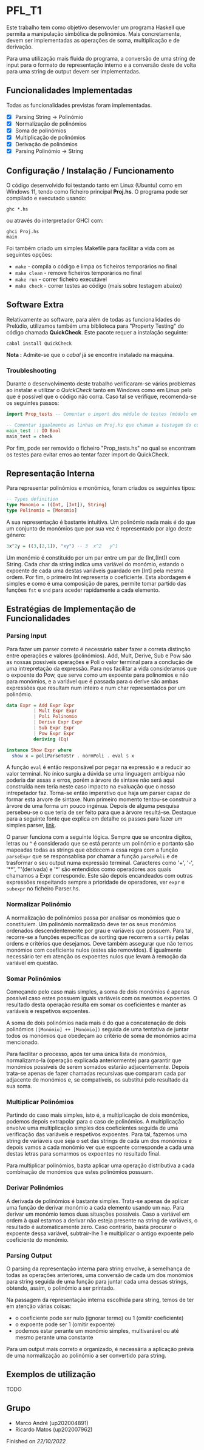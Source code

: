 # PFL_T1

Este trabalho tem como objetivo desenvovler um programa Haskell que permita a manipulação simbólica de polinómios. Mais concretamente, devem ser implementadas as operações de soma, multiplicação e de derivação.

Para uma utilização mais fluida do programa, a conversão de uma string de input para o formato de representação interno e a conversão deste de volta para uma string de output devem ser implementadas.

## Funcionalidades Implementadas

Todas as funcionalidades previstas foram implementadas.

- [x] Parsing String &rarr; Polinómio
- [x] Normalização de polinómios
- [x] Soma de polinómios
- [x] Multiplicação de polinómios
- [x] Derivação de polinómios
- [x] Parsing Polinómio &rarr; String

## Configuração / Instalação / Funcionamento

O código desenvolvido foi testando tanto em Linux (Ubuntu) como em Windows 11, tendo como ficheiro principal **Proj.hs**. O programa pode ser compilado e executado usando:

```
ghc *.hs
```

ou através do interpretador GHCI com:

```
ghci Proj.hs
main
```

Foi também criado um simples Makefile para facilitar a vida com as seguintes opções:

- `make` - compila o código e limpa os ficheiros temporários no final
- `make clean` - remove ficheiros temporários no final
- `make run` - correr ficheiro executável
- `make check` - correr testes ao código (mais sobre testagem abaixo)

## Software Extra

Relativamente ao software, para além de todas as funcionalidades do Prelúdio, utilizamos também uma biblioteca para "Property Testing" do código chamada **QuickCheck**. Este pacote requer a instalação seguinte:

```
cabal install QuickCheck
```

**Nota :** Admite-se que o *cabal* já se encontre instalado na máquina. 

### Troubleshooting

Durante o desenvolvimento deste trabalho verificaram-se vários problemas ao instalar e utilizar o *QuickCheck* tanto em Windows como em Linux pelo que é possível que o código não corra. Caso tal se verifique, recomenda-se os seguintes passos:

```Haskell
import Prop_tests -- Comentar o import dos módulo de testes (módulo em Prop_tests.hs) presente em Proj.hs

-- Comentar igualmente as linhas em Proj.hs que chamam a testagem do código 
main_test :: IO Bool
main_test = check
```

Por fim, pode ser removido o ficheiro "Prop_tests.hs" no qual se encontram os testes para evitar erros ao tentar fazer import do QuickCheck.


## Representação Interna

Para representar polinómios e monómios, foram criados os seguintes tipos:

```Haskell
-- Types definition
type Monomio = ((Int, [Int]), String)
type Polinomio = [Monomio]
```

A sua representação é bastante intuitiva. Um polinómio nada mais é do que um conjunto de monómios que por sua vez é representado por algo deste género:

```Haskell
3x^2y = ((3,[2,1]), "xy") -- 3  x^2   y^1
```

Um monómio é constituído por um par entre um par de (Int,[Int]) com String. Cada char da string indica uma variável do monómio, estando o expoente de cada uma destas variáveis guardado em [Int] pela mesma ordem. Por fim, o primeiro Int representa o coeficiente.
Esta abordagem é simples e como é uma composição de pares, permite tomar partido das funções `fst` e `snd` para aceder rapidamente a cada elemento.

## Estratégias de Implementação de Funcionalidades

### Parsing Input

Para fazer um parser correto é necessário saber fazer a correta distinção entre operações e valores (polinómios). Add, Mult, Derive, Sub e Pow são as nossas possíveis operações e Poli o valor terminal para a conclução de uma intrepretação da expressão. Para nos facilitar a vida consideramos que o expoente do Pow, que serve como um expoente para polinomios e não para monómios, e a variável  que é passada para o derive são ambas expressões que resultam num inteiro e num char representados por um polinómio. 

```Haskell
data Expr = Add Expr Expr
          | Mult Expr Expr
          | Poli Polinomio
          | Derive Expr Expr
          | Sub Expr Expr
          | Pow Expr Expr
          deriving (Eq)

instance Show Expr where
  show x = poliParseToStr . normPoli . eval $ x
```

A função `eval` é então responsável por pegar na expressão e a reducir ao valor terminal. No ínico surgiu a dúvida se uma linguagem ambígua não poderia dar assas a erros, porém a àrvore de sintaxe não será aqui construída nem teria neste caso impacto na evaluação que o nosso intrepetador faz. 
Torna-se então imperativo que haja um parser capaz de formar esta àrvore de sintaxe. Num primeiro momento tentou-se construir a àrvore de uma forma um pouco ingénua. Depois de alguma pesquisa persebeu-se o que teria de ser feito para que a àrvore resultá-se. Destaque para a seguinte fonte que explica em detalhe os passos para fazer um simples parser, [link](https://oliverbalfour.github.io/haskell/2020/08/09/parsing-arithmetic-with-monads.html).

O parser funciona com a seguinte lógica. Sempre que se encontra digitos, letras ou ^ é considerado que se está perante um polinómio e portanto são mapeadas todas as strings que obdecem a essa regra com a função `parseExpr` que se responsablisa por chamar a função `parsePoli` e de trasformar o seu output numa expressão terminal. Caracteres como '+', '-', '**', '''(derivada) e '*' são entendidos como operadores aos quais chamamos a Expr corresponde. Este são depois encandeados com outras expressões respeitando sempre a prioridade de operadores, ver `expr` e `subexpr` no ficheiro Parser.hs. 



### Normalizar Polinómio

A normalização de polinómios passa por analisar os monómios que o constituiem. Um polinómio normalizado deve ter os seus monómios ordenados descendentemente por grau e variáveis que possuem.
Para tal, recorre-se a funções específicas de sorting que recorrem a `sortBy` pelas ordens e critérios que desejamos.
Deve também assegurar que não temos monómios com coeficiente nulos (estes são removidos). É igualmente necessário ter em atenção os expoentes nulos que levam à remoção da variável em questão.

### Somar Polinómios

Começando pelo caso mais simples, a soma de dois monómios é apenas possível caso estes possuem iguais variáveis com os mesmos expoentes. O resultado desta operação resulta em somar os coeficientes e manter as variáveis e respetivos expoentes.

A soma de dois polinómios nada mais é do que a concatenação de dois polinómios `([Monómio] ++ [Monómio])` seguida de uma tentativa de juntar todos os monómios que obedeçam ao critério de soma de monómios acima mencionado.

Para facilitar o processo, após ter uma única lista de monómios, normalizamo-la (operação explicada anteriormente) para garantir que monómios possíveis de serem somados estarão adjacentemente. Depois trata-se apenas de fazer chamadas recursivas que comparam cada par adjacente de monómios e, se compatíveis, os substitui pelo resultado da sua soma.

### Multiplicar Polinómios

Partindo do caso mais simples, isto é, a multiplicação de dois monómios, podemos depois extrapolar para o caso de polinómios.
A multiplicação envolve uma multiplicação simples dos coeficientes seguida de uma verificação das variáveis e respetivos expoentes.
Para tal, fazemos uma string de variáveis que seja o set das strings de cada um dos monómios e depois vamos a cada monómio ver que expoente corresponde a cada uma destas letras para somarmos os expoentes no resultado final.

Para multiplicar polinómios, basta aplicar uma operação distributiva a cada combinação de monómios que estes polinómios possuam.

### Derivar Polinómios

A derivada de polinómios é bastante simples. Trata-se apenas de aplicar uma função de derivar monómio a cada elemento usando um `map`.
Para derivar um monómio temos duas situações possíveis. Caso a variável em ordem à qual estamos a derivar não esteja presente na string de variáveis, o resultado é automaticamente zero.
Caso contrário, basta procurar o expoente dessa variável, subtrair-lhe 1 e multiplicar o antigo expoente pelo coeficiente do monómio.

### Parsing Output

O parsing da representação interna para string envolve, à semelhança de todas as operações anteriores, uma conversão de cada um dos monómios para string seguida de uma função para juntar cada uma dessas strings, obtendo, assim, o polinómio a ser printado.

Na passagem da representação interna escolhida para string, temos de ter em atenção várias coisas:

- o coeficiente pode ser nulo (ignorar termo) ou 1 (omitir coeficiente)
- o expoente pode ser 1 (omitir expoente)
- podemos estar perante um monómio simples, multivarável ou até mesmo perante uma constante

Para um output mais correto e organizado, é necessária a aplicação prévia de uma normalização ao polinómio a ser convertido para string.

## Exemplos de utilização

TODO

## Grupo

- Marco André (up202004891)
- Ricardo Matos (up202007962)

Finished on *22/10/2022*

